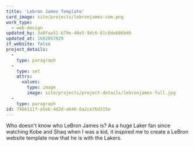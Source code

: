 ```yaml
---
title: 'Lebron James Template'
card_image: site/projects/lebronjames-com.png
work_type:
  - web-design
updated_by: 3a0faa51-b79e-40e5-9dc6-61c8de686bd6
updated_at: 1602057029
if_website: false
project_details:
  -
    type: paragraph
  -
    type: set
    attrs:
      values:
        type: image
        image: site/projects/project-details/lebronjames-full.jpg
  -
    type: paragraph
id: 7466111f-a5eb-4d2d-a646-6a2ce76d315e
---
```

Who doesn't know who LeBron James is? As a huge Laker fan since watching Kobe and Shaq when I was a kid, it inspired me to create a LeBron website template now that he is with the Lakers.